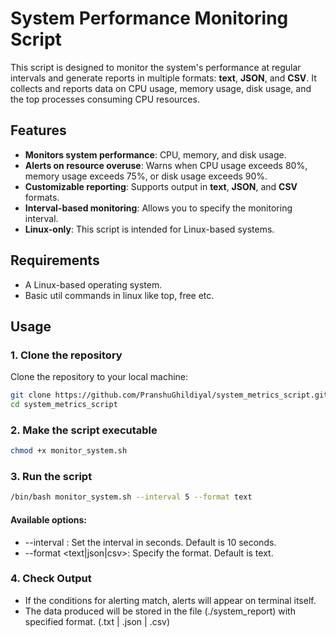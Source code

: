 # System Performance Monitoring Script

This script is designed to monitor the system's performance at regular intervals and generate reports in multiple formats: **text**, **JSON**, and **CSV**. 
It collects and reports data on CPU usage, memory usage, disk usage, and the top processes consuming CPU resources.

## Features

- **Monitors system performance**: CPU, memory, and disk usage.
- **Alerts on resource overuse**: Warns when CPU usage exceeds 80%, memory usage exceeds 75%, or disk usage exceeds 90%.
- **Customizable reporting**: Supports output in **text**, **JSON**, and **CSV** formats.
- **Interval-based monitoring**: Allows you to specify the monitoring interval.
- **Linux-only**: This script is intended for Linux-based systems.

## Requirements

- A Linux-based operating system.
- Basic util commands in linux like top, free etc.

## Usage

### 1. Clone the repository
Clone the repository to your local machine:
```bash
git clone https://github.com/PranshuGhildiyal/system_metrics_script.git
cd system_metrics_script
```

### 2. Make the script executable
```bash
chmod +x monitor_system.sh
```

### 3. Run the script
```bash
/bin/bash monitor_system.sh --interval 5 --format text
```
#### Available options:

- --interval <seconds>: Set the interval in seconds. Default is 10 seconds.
- --format <text|json|csv>: Specify the format. Default is text.

### 4. Check Output

- If the conditions for alerting match, alerts will appear on terminal itself.
- The data produced will be stored in the file (./system_report) with specified format. (.txt | .json | .csv)
